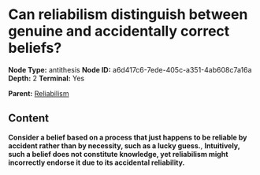 # Can reliabilism distinguish between genuine and accidentally correct beliefs?

**Node Type:** antithesis
**Node ID:** a6d417c6-7ede-405c-a351-4ab608c7a16a
**Depth:** 2
**Terminal:** Yes

**Parent:** [Reliabilism](reliabilism.md)

## Content

**Consider a belief based on a process that just happens to be reliable by accident rather than by necessity, such as a lucky guess.**, **Intuitively, such a belief does not constitute knowledge, yet reliabilism might incorrectly endorse it due to its accidental reliability.**
